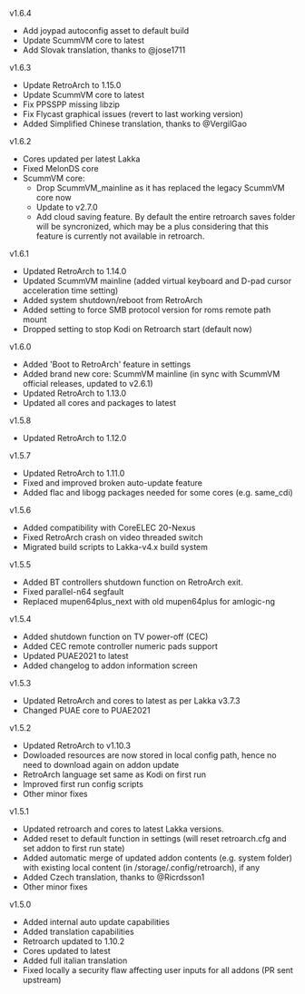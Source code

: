 v1.6.4
 - Add joypad autoconfig asset to default build
 - Update ScummVM core to latest
 - Add Slovak translation, thanks to @jose1711

v1.6.3
 - Update RetroArch to 1.15.0
 - Update ScummVM core to latest
 - Fix PPSSPP missing libzip
 - Fix Flycast graphical issues (revert to last working version)
 - Added Simplified Chinese translation, thanks to @VergilGao 

v1.6.2
 - Cores updated per latest Lakka
 - Fixed MelonDS core
 - ScummVM core:
   * Drop ScummVM_mainline as it has replaced the legacy ScummVM core now
   * Update to v2.7.0
   * Add cloud saving feature. By default the entire retroarch saves folder will be syncronized, which may be a plus considering that this feature is currently not available in retroarch.

v1.6.1
 - Updated RetroArch to 1.14.0
 - Updated ScummVM mainline (added virtual keyboard and D-pad cursor acceleration time setting)
 - Added system shutdown/reboot from RetroArch
 - Added setting to force SMB protocol version for roms remote path mount
 - Dropped setting to stop Kodi on Retroarch start (default now)

v1.6.0
 - Added 'Boot to RetroArch' feature in settings
 - Added brand new core: ScummVM mainline (in sync with ScummVM official releases, updated to v2.6.1)
 - Updated RetroArch to 1.13.0
 - Updated all cores and packages to latest

v1.5.8
 - Updated RetroArch to 1.12.0

v1.5.7
 - Updated RetroArch to 1.11.0
 - Fixed and improved broken auto-update feature
 - Added flac and libogg packages needed for some cores (e.g. same_cdi)

v1.5.6
 - Added compatibility with CoreELEC 20-Nexus
 - Fixed RetroArch crash on video threaded switch
 - Migrated build scripts to Lakka-v4.x build system

v1.5.5
 - Added BT controllers shutdown function on RetroArch exit.
 - Fixed parallel-n64 segfault
 - Replaced mupen64plus_next with old mupen64plus for amlogic-ng

v1.5.4
 - Added shutdown function on TV power-off (CEC)
 - Added CEC remote controller numeric pads support 
 - Updated PUAE2021 to latest
 - Added changelog to addon information screen

v1.5.3
 - Updated RetroArch and cores to latest as per Lakka v3.7.3
 - Changed PUAE core to PUAE2021

v1.5.2
 - Updated RetroArch to v1.10.3
 - Dowloaded resources are now stored in local config path, hence no need to download again on addon update
 - RetroArch language set same as Kodi on first run
 - Improved first run config scripts
 - Other minor fixes

v1.5.1
 - Updated retroarch and cores to latest Lakka versions.
 - Added reset to default function in settings (will reset retroarch.cfg and set addon to first run state)
 - Added automatic merge of updated addon contents (e.g. system folder) with existing local content (in /storage/.config/retroarch), if any
 - Added Czech translation, thanks to @Ricrdsson1
 - Other minor fixes

v1.5.0
 - Added internal auto update capabilities
 - Added translation capabilities
 - Retroarch updated to 1.10.2
 - Cores updated to latest
 - Added full italian translation
 - Fixed locally a security flaw affecting user inputs for all addons (PR sent upstream)
